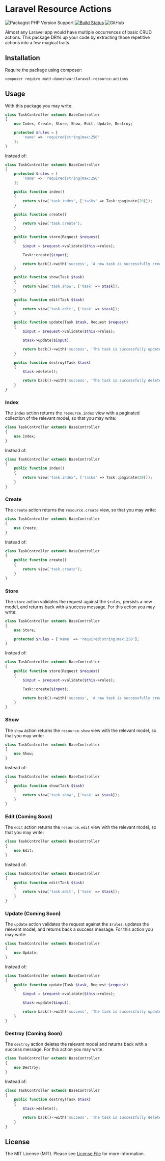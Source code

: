 # Laravel Resource Actions

![Packagist PHP Version Support](https://img.shields.io/packagist/php-v/matt-daneshvar/laravel-resource-actions)
[![Build Status](https://travis-ci.org/matt-daneshvar/laravel-resource-actions.svg?branch=master)](https://travis-ci.org/matt-daneshvar/laravel-resource-actions)
![GitHub](https://img.shields.io/github/license/matt-daneshvar/laravel-resource-actions.svg)


Almost any Laravel app would have multiple occurrences of basic CRUD actions.
This package DRYs up your code by extracting those repetitive actions into a few magical traits. 


## Installation

Require the package using composer:
```
composer require matt-daneshvar/laravel-resource-actions
```

## Usage

With this package you may write: 

```php
class TaskController extends BaseController
{
    use Index, Create, Store, Show, Edit, Update, Destroy;

    protected $rules = [
        'name' => 'required|string|max:250'
    ];
}
```

Instead of: 

```php
class TaskController extends BaseController
{
    protected $rules = [
        'name' => 'required|string|max:250'
    ];

    public function index()
    {
        return view('task.index', ['tasks' => Task::paginate(20)]);
    }

    public function create()
    {
        return view('task.create');
    }

    public function store(Request $request)
    {
        $input = $request->validate($this->rules);

        Task::create($input);

        return back()->with('success', 'A new task is successfully created.');
    }

    public function show(Task $task)
    {
        return view('task.show', ['task' => $task]);
    }

    public function edit(Task $task)
    {
        return view('task.edit', ['task' => $task]);
    }

    public function update(Task $task, Request $request)
    {
        $input = $request->validate($this->rules);

        $task->update($input);

        return back()->with('success', 'The task is successfully updated.');
    }

    public function destroy(Task $task)
    {
        $task->delete();

        return back()->with('success', 'The task is successfully deleted.');
    }
}
```

### Index

The `index` action returns the `resource.index` view with a paginated collection of the relevant model,
so that you may write:

```php
class TaskController extends BaseController
{
    use Index;
}
```

Instead of:

```php
class TaskController extends BaseController
{
    public function index()
    {
        return view('task.index', ['tasks' => Task::paginate(20)]);
    }
}
```

### Create

The `create` action returns the `resource.create` view, 
so that you may write:

```php
class TaskController extends BaseController
{
    use Create;
}
```

Instead of:

```php
class TaskController extends BaseController
{
    public function create()
    {
        return view('task.create');
    }
}
```

### Store

The `store` action validates the request against the `$rules`,
persists a new model, 
and returns back with a success message.
For this action you may write:

```php
class TaskController extends BaseController
{
    use Store;

    protected $rules = ['name' => 'required|string|max:250'];
}
```

Instead of:

```php
class TaskController extends BaseController
{
    public function store(Request $request)
    {
        $input = $request->validate($this->rules);

        Task::create($input);

        return back()->with('success', 'A new task is successfully created.');
    }
}
```

### Show

The `show` action returns the `resource.show` view with the relevant model, 
so that you may write:

```php
class TaskController extends BaseController
{
    use Show;
}
```

Instead of:

```php
class TaskController extends BaseController
{
    public function show(Task $task)
    {
        return view('task.show', ['task' => $task]);
    }
}
```

### Edit (Coming Soon)

The `edit` action returns the `resource.edit` view with the relevant model, 
so that you may write:

```php
class TaskController extends BaseController
{
    use Edit;
}
```

Instead of:

```php
class TaskController extends BaseController
{
    public function edit(Task $task)
    {
        return view('task.edit', ['task' => $task]);
    }
}
```

### Update (Coming Soon)

The `update` action validates the request against the `$rules`,
updates the relevant model, 
and returns back a success message.
For this action you may write:

```php
class TaskController extends BaseController
{
    use Update;
}
```

Instead of:

```php
class TaskController extends BaseController
{
    public function update(Task $task, Request $request)
    {
        $input = $request->validate($this->rules);

        $task->update($input);

        return back()->with('success', 'The task is successfully updated.');
    }
}
```

### Destroy (Coming Soon)

The `destroy` action deletes the relevant model and returns back with a success message.
For this action you may write:

```php
class TaskController extends BaseController
{
    use Destroy;
}
```

Instead of:

```php
class TaskController extends BaseController
{
    public function destroy(Task $task)
    {
        $task->delete();

        return back()->with('success', 'The task is successfully deleted.');
    }
}
```

## License

The MIT License (MIT). Please see [License File](LICENSE.md) for more information.